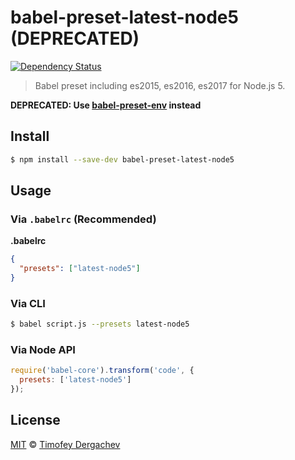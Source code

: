 # babel-preset-latest-node5 (DEPRECATED)
[![Dependency Status][depstat-image]][depstat-url]

> Babel preset including es2015, es2016, es2017 for Node.js 5.

**DEPRECATED: Use [babel-preset-env](https://github.com/babel/babel-preset-env) instead**

## Install

```bash
$ npm install --save-dev babel-preset-latest-node5
```

## Usage

### Via `.babelrc` (Recommended)

**.babelrc**

```json
{
  "presets": ["latest-node5"]
}
```

### Via CLI

```bash
$ babel script.js --presets latest-node5
```

### Via Node API

```js
require('babel-core').transform('code', {
  presets: ['latest-node5']
});
```

## License

[MIT](LICENSE.md) © [Timofey Dergachev](https://exeto.me/)

[depstat-url]: https://david-dm.org/exeto/babel-preset-latest-node5#info=Dependencies
[depstat-image]: https://img.shields.io/david/exeto/babel-preset-latest-node5.svg?style=flat-square
